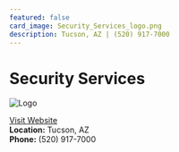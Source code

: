 ```yaml
---
featured: false
card_image: Security_Services_logo.png
description: Tucson, AZ | (520) 917-7000
---
```


# Security Services
<img src="Security_Services_logo.png" alt="Logo" style="max-width: 200px; height: auto;">

<a href="https://https://securityserv.net">Visit Website</a>  
**Location:** Tucson, AZ  
**Phone:** (520) 917-7000
